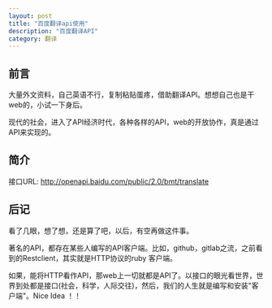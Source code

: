 ```yaml
---
layout: post
title: "百度翻译api使用"
description: "百度翻译API"
category: 翻译
---
```


## 前言

大量外文资料，自己英语不行，复制粘贴蛋疼，借助翻译API。想想自己也是干web的，小试一下身后。

现代的社会，进入了API经济时代，各种各样的API，web的开放协作，真是通过API来实现的。

## 简介

接口URL: <http://openapi.baidu.com/public/2.0/bmt/translate>

## 后记

看了几眼，想了想，还是算了吧，以后，有空再做这件事。

著名的API，都存在某些人编写的API客户端。比如，github，gitlab之流，之前看到的Restclient，其实就是HTTP协议的ruby
客户端。

如果，能将HTTP看作API，那web上一切就都是API了。以接口的眼光看世界，世界到处都是接口(社会，科学，人际交往)，然后，我们的人生就是编写和安装"客户端"。Nice Idea ！！
